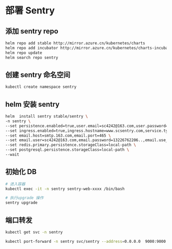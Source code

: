 # 部署 Sentry

## 添加 sentry repo

```bash
helm repo add stable http://mirror.azure.cn/kubernetes/charts
helm repo add incubator http://mirror.azure.cn/kubernetes/charts-incubator
helm repo update
helm search repo sentry
```

## 创建 sentry 命名空间

```bash
kubectl create namespace sentry
```

## helm 安装 sentry

```bash
helm  install sentry stable/sentry \
-n sentry \
--set persistence.enabled=true,user.email=sc4242@163.com,user.password=sc747200 \
--set ingress.enabled=true,ingress.hostname=www.scsentry.com,service.type=ClusterIP \
--set email.host=smtp.163.com,email.port=465 \
--set email.user=sc4242@163.com,email.password=13226762206..,email.use_tls=false \
--set redis.primary.persistence.storageClass=local-path \
--set postgresql.persistence.storageClass=local-path \
--wait
```

## 初始化 DB

```bash
# 进入容器
kubectl exec -it -n sentry sentry-web-xxxx /bin/bash

# 执行upgrade 操作
sentry upgrade
```

## 端口转发

```bash
kubectl get svc -n sentry

kubectl port-forward -n sentry svc/sentry --address=0.0.0.0  9000:9000
```
